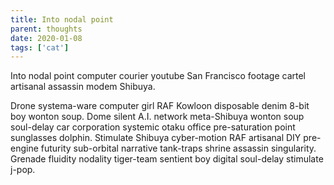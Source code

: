 ```yaml
---
title: Into nodal point
parent: thoughts
date: 2020-01-08
tags: ['cat']
---
```

<!-- Excerpt Start -->
Into nodal point computer courier youtube San Francisco footage cartel artisanal assassin modem Shibuya. 
<!-- Excerpt End -->

Drone systema-ware computer girl RAF Kowloon disposable denim 8-bit boy wonton soup. Dome silent A.I. network meta-Shibuya wonton soup soul-delay car corporation systemic otaku office pre-saturation point sunglasses dolphin. Stimulate Shibuya cyber-motion RAF artisanal DIY pre-engine futurity sub-orbital narrative tank-traps shrine assassin singularity. Grenade fluidity nodality tiger-team sentient boy digital soul-delay stimulate j-pop. 